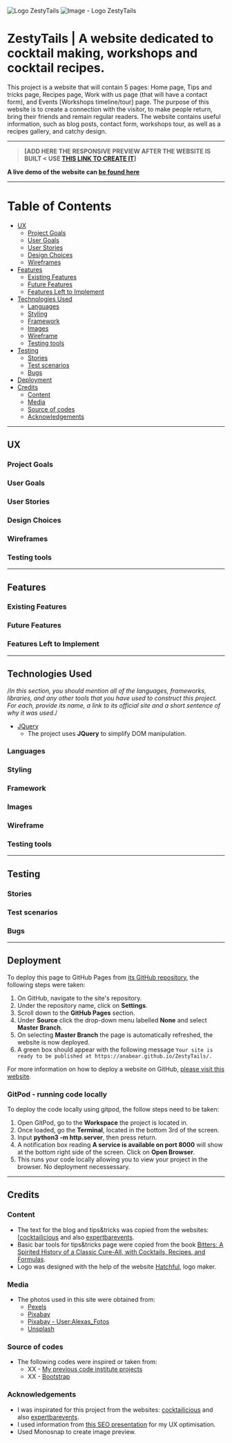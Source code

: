 ![Logo ZestyTails](https://screenshot.click/facebook_cover_photo_2.jpg)
![Image - Logo ZestyTails](https://anabear.github.io/ZestyTails/assets/images/facebook_cover_photo_2.jpg)

# ZestyTails | A website dedicated to cocktail making, workshops and cocktail recipes. 

This project is a website that will contain 5 pages: Home page, Tips and tricks page, Recipes page, Work with us page (that will have a contact form), and Events [Workshops timeline/tour] page.
The purpose of this website is to create a connection with the visitor, to make people return, bring their friends and remain regular readers. The website contains useful information, such as blog posts, contact form, workshops tour, as well as a recipes gallery, and catchy design. 

---

> **[ADD HERE THE RESPONSIVE PREVIEW AFTER THE WEBSITE IS BUILT < USE [THIS LINK TO CREATE IT](http://ami.responsivedesign.is/)]**

**A live demo of the website can [**be found here**](https://anabear.github.io/ZestyTails/)**

---

# Table of Contents

* [UX](#UX)
  * [Project Goals](#Project-Goals)
  * [User Goals](#User-Goals)
  * [User Stories](#User-Stories)
  * [Design Choices](#Design-Choices)
  * [Wireframes](#Wireframes)
* [Features](#Features)
  * [Existing Features](#Existing-Features)
  * [Future Features](#Future-Features)
  * [Features Left to Implement](#Features-Left-to-Implement)
* [Technologies Used](#Technologies-Used)
  * [Languages](#Languages)
  * [Styling](#Styling)
  * [Framework](#Framework)
  * [Images](#Images)
  * [Wireframe](#Wireframe)
  * [Testing tools](#Testing-tools)
* [Testing](#Testing)
  * [Stories](#Stories)
  * [Test scenarios](#Test-scenarios)
  * [Bugs](#Bugs)
* [Deployment](#Deployment)
* [Credits](#Credits)
  * [Content](#Content)
  * [Media](#Media)
  * [Source of codes](#Source-of-codes)
  * [Acknowledgements](#Acknowledgements)
--- 
 
## UX
 

### Project Goals


### User Goals


### User Stories


### Design Choices


### Wireframes


### Testing tools


---

## Features

 
### Existing Features


### Future Features


### Features Left to Implement


---

## Technologies Used

/*In this section, you should mention all of the languages, frameworks, libraries, and any other tools that you have used to construct this project. For each, provide its name, a link to its official site and a short sentence of why it was used.*/

- [JQuery](https://jquery.com)
    - The project uses **JQuery** to simplify DOM manipulation.

    
### Languages

### Styling

### Framework

### Images

### Wireframe

### Testing tools


---


## Testing

### Stories

### Test scenarios

### Bugs

---

## Deployment

To deploy this page to GitHub Pages from [its GitHub repository](https://anabear.github.io/ZestyTails/), the following steps were taken:

1. On GitHub, navigate to the site's repository.
2. Under the repository name, click on **Settings**.
2. Scroll down to the **GitHub Pages** section.
3. Under **Source** click the drop-down menu labelled **None** and select **Master Branch**.
4. On selecting **Master Branch** the page is automatically refreshed, the website is now deployed.
5. A green box should appear with the following message `Your site is ready to be published at https://anabear.github.io/ZestyTails/.`

For more information on how to deploy a website on GitHub, [please visit this website](https://help.github.com/en/github/working-with-github-pages/configuring-a-publishing-source-for-your-github-pages-site).

### GitPod - running code locally
To deploy the code locally using gitpod, the follow steps need to be taken:

1. Open GitPod, go to the **Workspace** the project is located in.
2. Once loaded, go the **Terminal**, located in the bottom 3rd of the screen.
3. Input **python3 -m http.server**, then press return.
4. A notification box reading **A service is available on port 8000** will show at the bottom right side of the screen. Click on **Open Browser**.
5. This runs your code locally allowing you to view your project in the browser. No deployment necessessary.

---

## Credits

### Content
- The text for the blog and tips&tricks was copied from the websites: [[cocktailicious](https://www.cocktailicious.nl/) and also [expertbarevents](http://expertbarevents.ie/).
- Basic bar tools for tips&tricks page were copied from the book [Bitters: A Spirited History of a Classic Cure-All, with Cocktails, Recipes, and Formulas](https://www.goodreads.com/book/show/11093116-bitters).
- Logo was designed with the help of the website [Hatchful](https://hatchful.shopify.com/), logo maker. 

### Media
- The photos used in this site were obtained from:
    - [Pexels](https://www.pexels.com/search/cocktail/)
    - [Pixabay](https://pixabay.com/images/search/cocktail/)
    - [Pixabay - User:Alexas_Fotos](https://pixabay.com/images/search/cocktail%20user:alexas_fotos/)
    - [Unsplash](https://unsplash.com/s/photos/cocktail)

### Source of codes
- The following codes were inspired or taken from:
    - XX - [My previous code institute projects](https://github.com/anabear?tab=repositories)
    - XX - [Bootstrap](https://getbootstrap.com/docs/4.4/getting-started/introduction/)

### Acknowledgements

- I was inspirated for this project from the websites: [cocktailicious](https://www.cocktailicious.nl/) and also [expertbarevents](http://expertbarevents.ie/).
- I used information from [this SEO presentation](https://drive.google.com/file/d/1qx3w0rWaW8wU4suiXL99cGWmt7Vr6ipN/view) for my UX optimisation.
- Used Monosnap to create image preview. 
